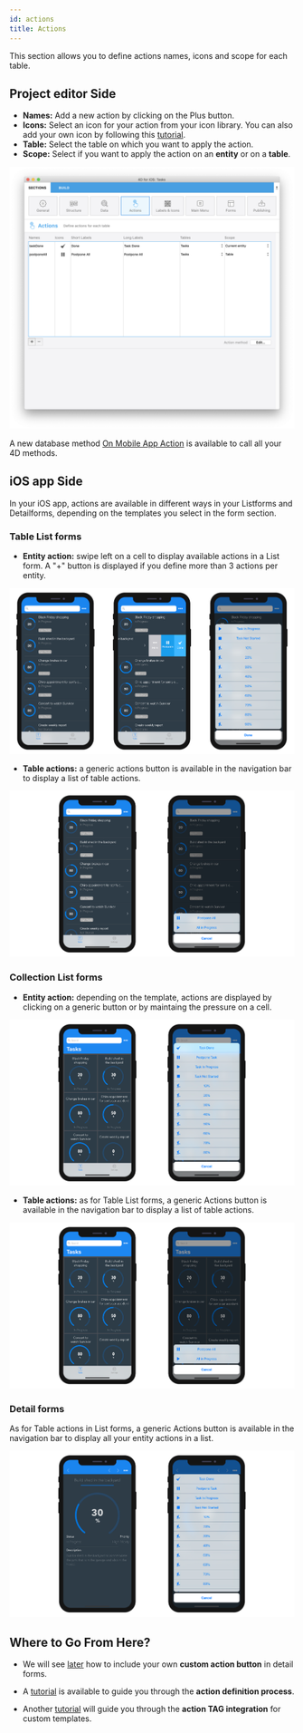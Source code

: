 ```yaml
---
id: actions
title: Actions
---
```


This section allows you to define actions names, icons and scope for each table.

## Project editor Side

* **Names:** Add a new action by clicking on the Plus button.
* **Icons:** Select an icon for your action from your icon library. You can also add your own icon by following this [tutorial](using-icons.html).
* **Table:** Select the table on which you want to apply the action.
* **Scope:** Select if you want to apply the action on an **entity** or on a **table**.

![Action section](assets/en/project-editor/Actions-section-4D-for-iOS.png)

A new database method [On Mobile App Action](https://livedoc.4d.com/4D-Language-Reference-17-R5/Database-Methods/On-Mobile-App-Action-database-method.301-4286697.en.html) is available to call all your 4D methods.

## iOS app Side

In your iOS app, actions are available in different ways in your Listforms and Detailforms, depending on the templates you select in the form section. 

### Table List forms

* **Entity action:** swipe left on a cell to display available actions in a List form. A "+" button is displayed if you define more than 3 actions per entity.

![Entity Lisform Tableview](assets/en/actions/ListForm-entity-action-tableview.png)

* **Table actions:** a generic actions button is available in the navigation bar to display a list of table actions.

![Table Listform Tableview](assets/en/actions/ListForm-table-action-tableview.png)

### Collection List forms

* **Entity action:** depending on the template, actions are displayed by clicking on a generic button or by maintaing the pressure on a cell.

![Entity Listform Collectionview](assets/en/actions/ListForm-entity-action-collectionview.png)

* **Table actions:** as for Table List forms, a generic Actions button is available in the navigation bar to display a list of table actions.

![Table Listform Collectionview](assets/en/actions/ListForm-table-action-collectionview.png)


### Detail forms

As for Table actions in List forms, a generic Actions button is available in the navigation bar to display all your entity actions in a list. 

![Entity Detailform](assets/en/actions/Detailform-final.png)

## Where to Go From Here?

* We will see [later](action-custom-template.html#step-4-add-actions-in-detail-forms) how to include your own **custom action button** in detail forms.

* A [tutorial](actions-getting-started.html) is available to guide you through the **action definition process**.

* Another [tutorial](action-custom-template.html) will guide you through the **action TAG integration** for custom templates.
